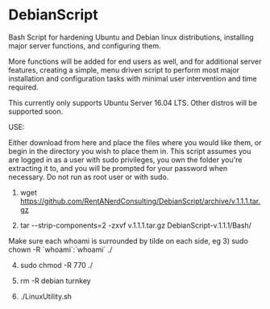 # DebianScript
Bash Script for hardening Ubuntu and Debian linux distributions, installing major server functions, and configuring them.

More functions will be added for end users as well, and for additional server features, creating a simple,
menu driven script to perform most major installation and configuration tasks with minimal user intervention and time required.

This currently only supports Ubuntu Server 16.04 LTS. Other distros will be supported soon.

USE:

Either download from here and place the files where you would like them, or begin in the directory you wish to place them in. This script assumes you are logged in as a user with sudo privileges, you own the folder you're extracting it to, and you will be prompted for your password when necessary. Do not run as root user or with sudo.

1) wget https://github.com/RentANerdConsulting/DebianScript/archive/v.1.1.1.tar.gz

2) tar --strip-components=2 -zxvf v.1.1.1.tar.gz DebianScript-v.1.1.1/Bash/

Make sure each whoami is surrounded by tilde on each side, eg
3) sudo chown -R \`whoami\`:\`whoami\` ./

4) sudo chmod -R 770 ./

5) rm -R debian turnkey

6) ./LinuxUtility.sh
